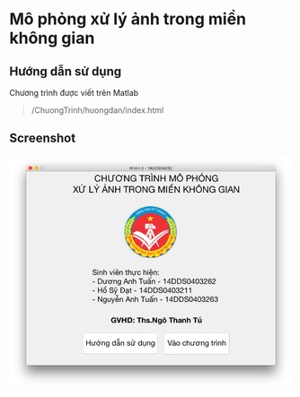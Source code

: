 # Mô phỏng xử lý ảnh trong miền không gian

## Hướng dẫn sử dụng
Chương trình được viết trên Matlab
> /ChuongTrinh/huongdan/index.html

## Screenshot
![](ChuongTrinh/huongdan/images/welcome.png)